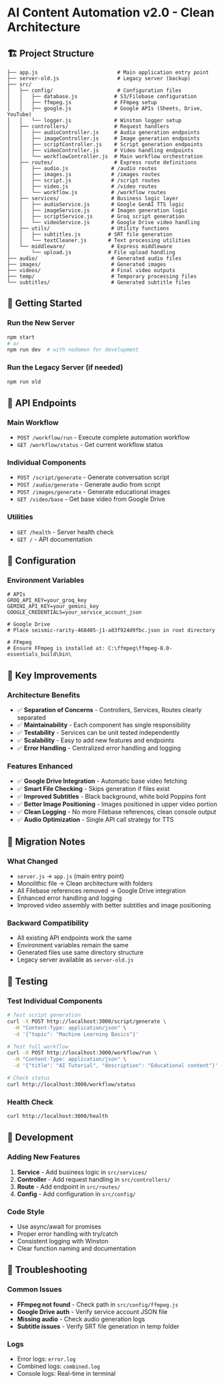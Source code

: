 # AI Content Automation v2.0 - Clean Architecture

## 🏗️ Project Structure

```
├── app.js                          # Main application entry point
├── server-old.js                   # Legacy server (backup)
├── src/
│   ├── config/                     # Configuration files
│   │   ├── database.js            # S3/Filebase configuration
│   │   ├── ffmpeg.js              # FFmpeg setup
│   │   ├── google.js              # Google APIs (Sheets, Drive, YouTube)
│   │   └── logger.js              # Winston logger setup
│   ├── controllers/               # Request handlers
│   │   ├── audioController.js     # Audio generation endpoints
│   │   ├── imageController.js     # Image generation endpoints
│   │   ├── scriptController.js    # Script generation endpoints
│   │   ├── videoController.js     # Video handling endpoints
│   │   └── workflowController.js  # Main workflow orchestration
│   ├── routes/                    # Express route definitions
│   │   ├── audio.js              # /audio routes
│   │   ├── images.js             # /images routes
│   │   ├── script.js             # /script routes
│   │   ├── video.js              # /video routes
│   │   └── workflow.js           # /workflow routes
│   ├── services/                 # Business logic layer
│   │   ├── audioService.js       # Google GenAI TTS logic
│   │   ├── imageService.js       # Imagen generation logic
│   │   ├── scriptService.js      # Groq script generation
│   │   └── videoService.js       # Google Drive video handling
│   ├── utils/                    # Utility functions
│   │   ├── subtitles.js         # SRT file generation
│   │   └── textCleaner.js       # Text processing utilities
│   └── middleware/               # Express middleware
│       └── upload.js            # File upload handling
├── audio/                        # Generated audio files
├── images/                       # Generated images
├── videos/                       # Final video outputs
├── temp/                         # Temporary processing files
└── subtitles/                    # Generated subtitle files
```

## 🚀 Getting Started

### Run the New Server

```bash
npm start
# or
npm run dev  # with nodemon for development
```

### Run the Legacy Server (if needed)

```bash
npm run old
```

## 📡 API Endpoints

### Main Workflow

- `POST /workflow/run` - Execute complete automation workflow
- `GET /workflow/status` - Get current workflow status

### Individual Components

- `POST /script/generate` - Generate conversation script
- `POST /audio/generate` - Generate audio from script
- `POST /images/generate` - Generate educational images
- `GET /video/base` - Get base video from Google Drive

### Utilities

- `GET /health` - Server health check
- `GET /` - API documentation

## 🔧 Configuration

### Environment Variables

```env
# APIs
GROQ_API_KEY=your_groq_key
GEMINI_API_KEY=your_gemini_key
GOOGLE_CREDENTIALS=your_service_account_json

# Google Drive
# Place seismic-rarity-468405-j1-a83f924d9fbc.json in root directory

# FFmpeg
# Ensure FFmpeg is installed at: C:\ffmpeg\ffmpeg-8.0-essentials_build\bin\
```

## 🎯 Key Improvements

### Architecture Benefits

- ✅ **Separation of Concerns** - Controllers, Services, Routes clearly separated
- ✅ **Maintainability** - Each component has single responsibility
- ✅ **Testability** - Services can be unit tested independently
- ✅ **Scalability** - Easy to add new features and endpoints
- ✅ **Error Handling** - Centralized error handling and logging

### Features Enhanced

- ✅ **Google Drive Integration** - Automatic base video fetching
- ✅ **Smart File Checking** - Skips generation if files exist
- ✅ **Improved Subtitles** - Black background, white bold Poppins font
- ✅ **Better Image Positioning** - Images positioned in upper video portion
- ✅ **Clean Logging** - No more Filebase references, clean console output
- ✅ **Audio Optimization** - Single API call strategy for TTS

## 🔄 Migration Notes

### What Changed

- `server.js` → `app.js` (main entry point)
- Monolithic file → Clean architecture with folders
- All Filebase references removed → Google Drive integration
- Enhanced error handling and logging
- Improved video assembly with better subtitles and image positioning

### Backward Compatibility

- All existing API endpoints work the same
- Environment variables remain the same
- Generated files use same directory structure
- Legacy server available as `server-old.js`

## 🧪 Testing

### Test Individual Components

```bash
# Test script generation
curl -X POST http://localhost:3000/script/generate \
  -H "Content-Type: application/json" \
  -d '{"topic": "Machine Learning Basics"}'

# Test full workflow
curl -X POST http://localhost:3000/workflow/run \
  -H "Content-Type: application/json" \
  -d '{"title": "AI Tutorial", "description": "Educational content"}'

# Check status
curl http://localhost:3000/workflow/status
```

### Health Check

```bash
curl http://localhost:3000/health
```

## 📝 Development

### Adding New Features

1. **Service** - Add business logic in `src/services/`
2. **Controller** - Add request handling in `src/controllers/`
3. **Route** - Add endpoint in `src/routes/`
4. **Config** - Add configuration in `src/config/`

### Code Style

- Use async/await for promises
- Proper error handling with try/catch
- Consistent logging with Winston
- Clear function naming and documentation

## 🐛 Troubleshooting

### Common Issues

- **FFmpeg not found** - Check path in `src/config/ffmpeg.js`
- **Google Drive auth** - Verify service account JSON file
- **Missing audio** - Check audio generation logs
- **Subtitle issues** - Verify SRT file generation in temp folder

### Logs

- Error logs: `error.log`
- Combined logs: `combined.log`
- Console logs: Real-time in terminal
